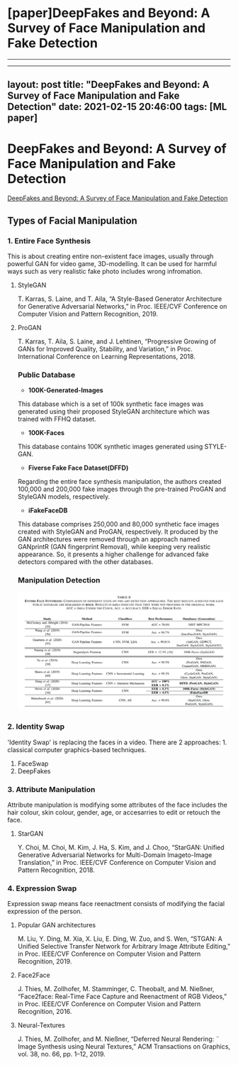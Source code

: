 # [paper]DeepFakes and Beyond: A Survey of Face Manipulation and Fake Detection

---
---
layout: post
title: "DeepFakes and Beyond: A Survey of Face Manipulation and Fake Detection"
date: 2021-02-15 20:46:00
tags: [ML paper]
---



# DeepFakes and Beyond: A Survey of Face Manipulation and Fake Detection

[DeepFakes and Beyond: A Survey of Face Manipulation and Fake Detection](https://arxiv.org/pdf/2001.00179v3.pdf)

## **Types of Facial Manipulation**

### 1. Entire Face Synthesis

This is about creating entire non-existent face images, usually through powerful GAN for video game, 3D-modelling. It can be used for harmful ways such as very realistic fake photo includes wrong infromation.

1. StyleGAN

    T. Karras, S. Laine, and T. Aila, “A Style-Based Generator Architecture for Generative Adversarial Networks,” in Proc. IEEE/CVF Conference on Computer Vision and Pattern Recognition, 2019.

2. ProGAN

    T. Karras, T. Aila, S. Laine, and J. Lehtinen, “Progressive Growing of GANs for Improved Quality, Stability, and Variation,” in Proc. International Conference on Learning Representations, 2018.

    ### **Public Database**

    - **100K-Generated-Images**

    This database which is a set of 100k synthetic face images was generated using their proposed StyleGAN architecture which was trained with FFHQ dataset.

    - **100K-Faces**

    This database contains 100K synthetic images generated using STYLE-GAN.

    - **Fiverse Fake Face Dataset(DFFD)**

    Regarding the entire face synthesis manipulation, the authors created 100,000 and 200,000 fake images through the pre-trained ProGAN and StyleGAN models, respectively.

    - **iFakeFaceDB**

    This database comprises 250,000 and 80,000 synthetic face images created with StyleGAN and ProGAN, respectively. It  produced by the GAN architectures were removed through an approach named GANprintR (GAN fingerprint Removal), while keeping very realistic appearance. So, it presents a higher challenge for advanced fake detectors compared with the other databases.

    ### Manipulation Detection

    ![%5Bpaper%5DDeepFakes%20and%20Beyond%20A%20Survey%20of%20Face%20Manip%203c9bccbdfa98451a8a5247ec4c62044a/Untitled.png](%5Bpaper%5DDeepFakes%20and%20Beyond%20A%20Survey%20of%20Face%20Manip%203c9bccbdfa98451a8a5247ec4c62044a/Untitled.png)

### 2. Identity Swap

'Identity Swap' is replacing the faces in a video. There are 2 approaches: 1. classical computer graphics-based techniques.

1. FaceSwap
2. DeepFakes

### 3. Attribute Manipulation

Attribute manipulation is modifying some attributes of the face includes the hair colour, skin colour, gender, age, or accesarries to edit or retouch the face.

1. StarGAN

    Y. Choi, M. Choi, M. Kim, J. Ha, S. Kim, and J. Choo, “StarGAN: Unified Generative Adversarial Networks for Multi-Domain Imageto-Image Translation,” in Proc. IEEE/CVF Conference on Computer Vision and Pattern Recognition, 2018.

### 4. Expression Swap

Expression swap means face reenactment consists of modifying the facial expression of the person.

1. Popular GAN architectures

    M. Liu, Y. Ding, M. Xia, X. Liu, E. Ding, W. Zuo, and S. Wen, “STGAN: A Unified Selective Transfer Network for Arbitrary Image Attribute Editing,” in Proc. IEEE/CVF Conference on Computer Vision and Pattern Recognition, 2019.

2. Face2Face

    J. Thies, M. Zollhofer, M. Stamminger, C. Theobalt, and M. Nießner, “Face2face: Real-Time Face Capture and Reenactment of RGB Videos,” in Proc. IEEE/CVF Conference on Computer Vision and Pattern Recognition, 2016.

3. Neural-Textures

    J. Thies, M. Zollhofer, and M. Nießner, “Deferred Neural Rendering: ¨ Image Synthesis using Neural Textures,” ACM Transactions on Graphics, vol. 38, no. 66, pp. 1–12, 2019.